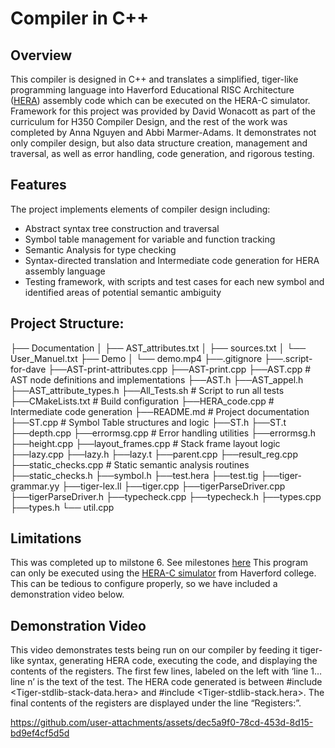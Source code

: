 # Compiler in C++

## Overview
This compiler is designed in C++ and translates a simplified, tiger-like programming language into Haverford Educational RISC Architecture ([HERA](http://www.haverford.edu/resources/software/HERA/index.html)) assembly code which can be executed on the HERA-C simulator. Framework for this project was provided by David Wonacott as part of the curriculum for H350 Compiler Design, and the rest of the work was completed by Anna Nguyen and Abbi Marmer-Adams. It demonstrates not only compiler design, but also data structure creation, management and traversal, as well as error handling, code generation, and rigorous testing.


## Features
The project implements elements of compiler design including:
- Abstract syntax tree construction and traversal
- Symbol table management for variable and function tracking
- Semantic Analysis for type checking
- Syntax-directed translation and Intermediate code generation for HERA assembly language
- Testing framework, with scripts and test cases for each new symbol and identified areas of potential semantic ambiguity


## Project Structure:
├── Documentation
│   ├── AST_attributes.txt
│   ├── sources.txt
│   └── User_Manuel.txt 
├── Demo 
│   └── demo.mp4
├──.gitignore
├──.script-for-dave
├──AST-print-attributes.cpp
├──AST-print.cpp
├──AST.cpp # AST node definitions and implementations
├──AST.h
├──AST_appel.h
├──AST_attribute_types.h
├──All_Tests.sh # Script to run all tests
├──CMakeLists.txt     # Build configuration
├──HERA_code.cpp  # Intermediate code generation
├──README.md    # Project documentation
├──ST.cpp # Symbol Table structures and logic
├──ST.h
├──ST.t
├──depth.cpp
├──errormsg.cpp     # Error handling utilities
├──errormsg.h
├──height.cpp
├──layout_frames.cpp   # Stack frame layout logic
├──lazy.cpp
├──lazy.h
├──lazy.t
├──parent.cpp
├──result_reg.cpp
├──static_checks.cpp # Static semantic analysis routines
├──static_checks.h
├──symbol.h
├──test.hera
├──test.tig
├──tiger-grammar.yy
├──tiger-lex.ll
├──tiger.cpp
├──tigerParseDriver.cpp
├──tigerParseDriver.h
├──typecheck.cpp
├──typecheck.h
├──types.cpp
├──types.h
└── util.cpp

## Limitations
This was completed up to milstone 6. See milestones [here](https://docs.google.com/document/d/1WNeB8NJ1VvdgfXOVZiMSvajAKcltCRBuIbd7KEtPUfc/edit?tab=t.0)
This program can only be executed using the [HERA-C simulator](https://drive.google.com/file/d/0B6Vy4hWlwRO2ME5yd0lwTjJfaWM/view?resourcekey=0-GanNaJ6NpIydhCyVJB3Ojw) from Haverford college. This can be tedious to configure properly, so we have included a demonstration video below.

## Demonstration Video
This video demonstrates tests being run on our compiler by feeding it tiger-like syntax, generating HERA code, executing the code, and displaying the contents of the registers. 
The first few lines, labeled on the left with ‘line 1… line n’ is the text of the test.
The HERA code generated is between #include <Tiger-stdlib-stack-data.hera> and #include <Tiger-stdlib-stack.hera>. The final contents of the registers are displayed under the line “Registers:”.

https://github.com/user-attachments/assets/dec5a9f0-78cd-453d-8d15-bd9ef4cf5d5d
